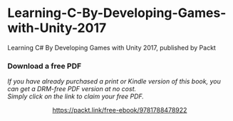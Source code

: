 # Learning-C-By-Developing-Games-with-Unity-2017
Learning C# By Developing Games with Unity 2017, published by Packt
### Download a free PDF

 <i>If you have already purchased a print or Kindle version of this book, you can get a DRM-free PDF version at no cost.<br>Simply click on the link to claim your free PDF.</i>
<p align="center"> <a href="https://packt.link/free-ebook/9781788478922">https://packt.link/free-ebook/9781788478922 </a> </p>